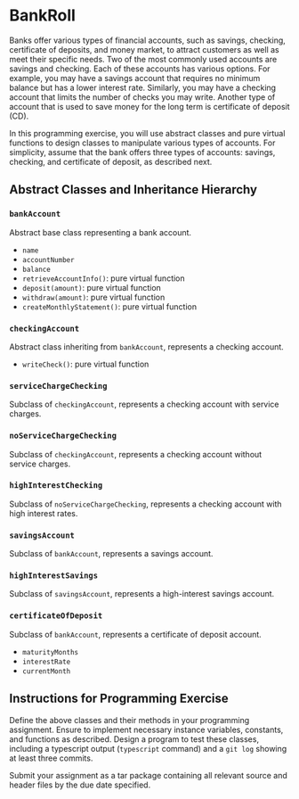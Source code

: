 # BankRoll

Banks offer various types of financial accounts, such as savings, checking, certificate of deposits, and money market, to attract customers as well as meet their specific needs. Two of the most commonly used accounts are savings and checking. Each of these accounts has various options. For example, you may have a savings account that requires no minimum balance but has a lower interest rate. Similarly, you may have a checking account that limits the number of checks you may write. Another type of account that is used to save money for the long term is certificate of deposit (CD).

In this programming exercise, you will use abstract classes and pure virtual functions to design classes to manipulate various types of accounts. For simplicity, assume that the bank offers three types of accounts: savings, checking, and certificate of deposit, as described next.

## Abstract Classes and Inheritance Hierarchy

### `bankAccount`
Abstract base class representing a bank account.

- `name`
- `accountNumber`
- `balance`
- `retrieveAccountInfo()`: pure virtual function
- `deposit(amount)`: pure virtual function
- `withdraw(amount)`: pure virtual function
- `createMonthlyStatement()`: pure virtual function

### `checkingAccount`
Abstract class inheriting from `bankAccount`, represents a checking account.

- `writeCheck()`: pure virtual function

### `serviceChargeChecking`
Subclass of `checkingAccount`, represents a checking account with service charges.

### `noServiceChargeChecking`
Subclass of `checkingAccount`, represents a checking account without service charges.

### `highInterestChecking`
Subclass of `noServiceChargeChecking`, represents a checking account with high interest rates.

### `savingsAccount`
Subclass of `bankAccount`, represents a savings account.

### `highInterestSavings`
Subclass of `savingsAccount`, represents a high-interest savings account.

### `certificateOfDeposit`
Subclass of `bankAccount`, represents a certificate of deposit account.

- `maturityMonths`
- `interestRate`
- `currentMonth`

## Instructions for Programming Exercise

Define the above classes and their methods in your programming assignment. Ensure to implement necessary instance variables, constants, and functions as described. Design a program to test these classes, including a typescript output (`typescript` command) and a `git log` showing at least three commits.

Submit your assignment as a tar package containing all relevant source and header files by the due date specified.

